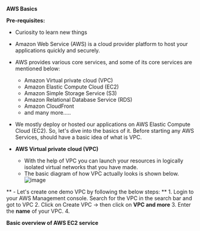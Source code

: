 **AWS Basics**

**Pre-requisites:**
- Curiosity to learn new things

* Amazon Web Service (AWS) is a cloud provider platform to host your applications quickly and securely.

* AWS provides various core services, and some of its core services are mentioned below:
  - Amazon Virtual private cloud (VPC)
  - Amazon Elastic Compute Cloud (EC2)
  - Amazon Simple Storage Service (S3)
  - Amazon Relational Database Service (RDS)
  - Amazon CloudFront
  -  and many more.....

 * We mostly deploy or hosted our applications on AWS Elastic Compute Cloud (EC2). So, let's dive into the basics of it. Before starting any AWS Services, should have a basic idea of what is VPC.

 * **AWS Virtual private cloud (VPC)**
   - With the help of VPC you can launch your resources in logically isolated virtual networks that you have made.
   - The basic diagram of how VPC actually looks is shown below.
     ![image](https://github.com/bacancy-technology/DevOps-Training/assets/127391274/e290c0d7-6c4e-4d1f-8bbc-871395117224)

**   - Let's create one demo VPC by following the below steps:
**     1. Login to your AWS Management console. Search for the VPC in the search bar and got to VPC
       2. Click on Create VPC -> then click on **VPC and more**
       3. Enter the **name** of your VPC.
       4.  


   **Basic overview of AWS EC2 service**

